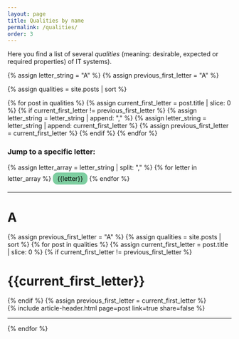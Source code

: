 ```yaml
---
layout: page
title: Qualities by name
permalink: /qualities/
order: 3
---
```


Here you find a list of several _qualities_ (meaning: desirable, expected or required properties) of IT systems).


{% assign letter_string = "A" %}
{% assign previous_first_letter = "A" %}

{% assign qualities = site.posts | sort %}

{% for post in qualities  %}
    {% assign current_first_letter = post.title | slice: 0 %}
    {% if current_first_letter != previous_first_letter %}
        {% assign letter_string = letter_string | append: "," %}
        {% assign letter_string = letter_string | append: current_first_letter %}
        {% assign previous_first_letter = current_first_letter %}
    {% endif %}
{% endfor %}

<style>
  a:hover {
    transform: scale(1.25);
  }
</style>

### Jump to a specific letter:

{% assign letter_array = letter_string | split: "," %}
{% for letter in letter_array %}
<nobr>
<a style="background-color: #7DCEA0;
    color: black;
    padding: 5px 10px;
    border-radius: 11px;
    text-align: center;
    text-decoration: none;
    display: inline-block;
    margin-top: 3px;
    margin-bottom: 3px"
    href="{{site.baseurl}}/qualities/#{{letter|slugize}}">{{letter}}</a>
</nobr>
{% endfor %}

<div id="search-results">
    <hr id="first-hr" class="with-no-margin"/>
    <h1 ID = "A"> A </h1>
    {% assign previous_first_letter = "A" %}
    {% assign qualities = site.posts | sort %}
    {% for post in qualities  %}
    {% assign current_first_letter = post.title | slice: 0 %}
    {% if current_first_letter != previous_first_letter %}
    <h1 ID = {{current_first_letter}}> {{current_first_letter}} </h1>
    {% endif %}
    {% assign previous_first_letter = current_first_letter %}
    <div class="article-wrapper">
        <article>
            {% include article-header.html page=post link=true share=false %}
        </article>
    </div>
    <hr class="with-no-margin"/>
    {% endfor %}
</div>


